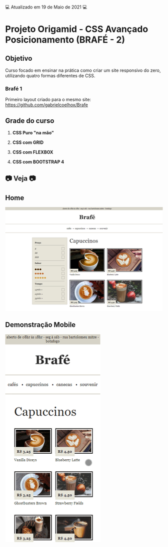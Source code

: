 💻 Atualizado em 19 de Maio de 2021 💻

# Projeto Origamid - CSS Avançado Posicionamento (BRAFÉ - 2)

## Objetivo

Curso focado em ensinar na prática como criar um site responsivo do zero, utilizando quatro formas diferentes de CSS.

### Brafé 1

Primeiro layout criado para o mesmo site: https://github.com/gabrielcoelhox/Brafe

## Grade do curso

1. <b>CSS Puro "na mão"</b> </br>

2. <b>CSS com GRID</b> </br>

3. <b>CSS com FLEXBOX</b> </br>

4. <b>CSS com BOOTSTRAP 4</b> </br>

## 📷 Veja 📷

## Home

![IMG](github/img1.png)

## Demonstração Mobile

![GIF](github/mobile.gif)

